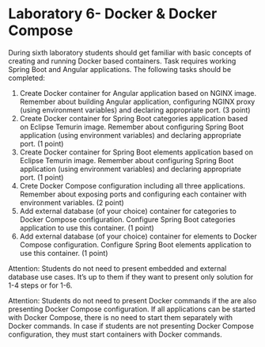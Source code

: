 # Laboratory 6- Docker & Docker Compose
During sixth laboratory students should get familiar with basic concepts of creating and
running Docker based containers. Task requires working Spring Boot and Angular
applications.
The following tasks should be completed:
1. Create Docker container for Angular application based on NGINX image.
Remember about building Angular application, configuring NGINX proxy (using
environment variables) and declaring appropriate port. (3 point)
2. Create Docker container for Spring Boot categories application based on Eclipse
Temurin image. Remember about configuring Spring Boot application (using
environment variables) and declaring appropriate port. (1 point)
3. Create Docker container for Spring Boot elements application based on Eclipse
Temurin image. Remember about configuring Spring Boot application (using
environment variables) and declaring appropriate port. (1 point)
4. Crete Docker Compose configuration including all three applications. Remember
about exposing ports and configuring each container with environment variables.
(2 point)
5. Add external database (of your choice) container for categories to Docker Compose
configuration. Configure Spring Boot categories application to use this container.
(1 point)
6. Add external database (of your choice) container for elements to Docker Compose
configuration. Configure Spring Boot elements application to use this container.
(1 point)

Attention: Students do not need to present embedded and external database use cases.
It’s up to them if they want to present only solution for 1-4 steps or for 1-6.

Attention: Students do not need to present Docker commands if the are also presenting
Docker Compose configuration. If all applications can be started with Docker Compose,
there is no need to start them separately with Docker commands. In case if students are
not presenting Docker Compose configuration, they must start containers with Docker
commands.
